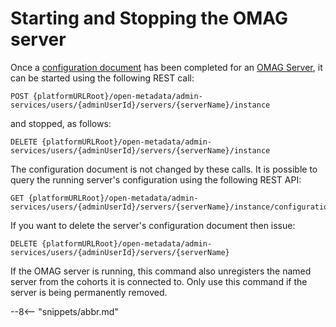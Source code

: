 <!-- SPDX-License-Identifier: CC-BY-4.0 -->
<!-- Copyright Contributors to the ODPi Egeria project 2020. -->

# Starting and Stopping the OMAG server

Once a [configuration document](/egeria-docs/concepts/configuration-document) has been completed
for an [OMAG Server](/egeria-docs/concepts/omag-server), it can be started using the following
REST call:

```
POST {platformURLRoot}/open-metadata/admin-services/users/{adminUserId}/servers/{serverName}/instance
```

and stopped, as follows:

```
DELETE {platformURLRoot}/open-metadata/admin-services/users/{adminUserId}/servers/{serverName}/instance
```

The configuration document is not changed by these calls.
It is possible to query the running server's configuration using the following REST API:

```
GET {platformURLRoot}/open-metadata/admin-services/users/{adminUserId}/servers/{serverName}/instance/configuration
```

If you want to delete the server's configuration document then issue:

```
DELETE {platformURLRoot}/open-metadata/admin-services/users/{adminUserId}/servers/{serverName}
```

If the OMAG server is running, this command also unregisters the named server from the cohorts it
is connected to.  Only use this command if the server is being permanently removed.

--8<-- "snippets/abbr.md"